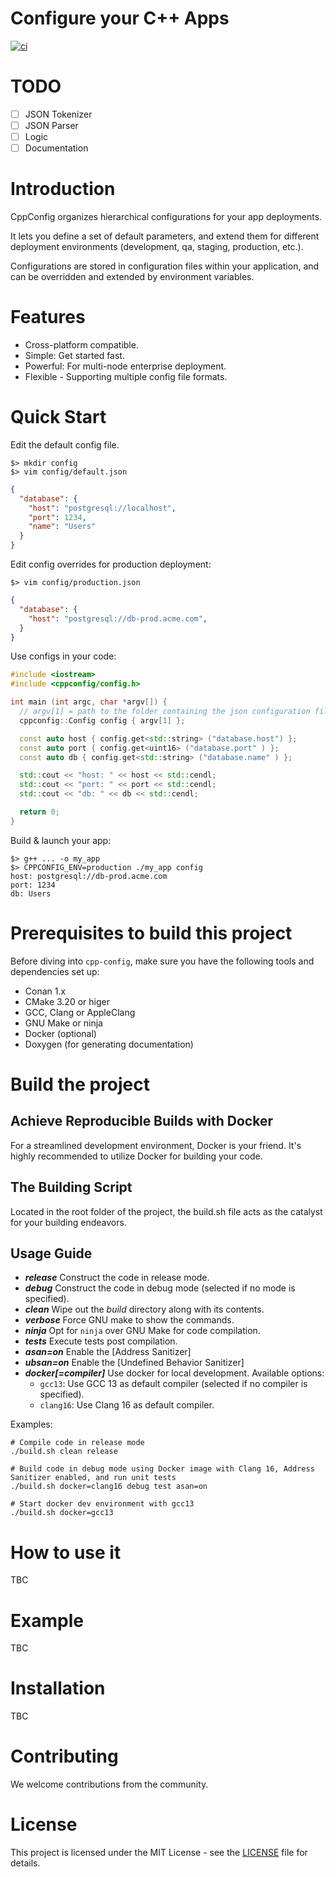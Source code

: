 Configure your C++ Apps
=======================

[![ci](https://github.com/c-carrasco/cppconfig/actions/workflows/main.yml/badge.svg)](https://github.com/c-carrasco/cppconfig/actions/workflows/main.yml)

# TODO

- [ ] JSON Tokenizer
- [ ] JSON Parser
- [ ] Logic
- [ ] Documentation

# Introduction

CppConfig organizes hierarchical configurations for your app deployments.

It lets you define a set of default parameters, and extend them for different deployment environments (development, qa, staging, production, etc.).

Configurations are stored in configuration files within your application, and can be overridden and extended by environment variables.

# Features

- Cross-platform compatible.
- Simple: Get started fast.
- Powerful: For multi-node enterprise deployment.
- Flexible - Supporting multiple config file formats.

# Quick Start

Edit the default config file.

```SHELL
$> mkdir config
$> vim config/default.json
```

```JSON
{
  "database": {
    "host": "postgresql://localhost",
    "port": 1234,
    "name": "Users"
  }
}
```

Edit config overrides for production deployment:

```SHELL
$> vim config/production.json
```

```JSON
{
  "database": {
    "host": "postgresql://db-prod.acme.com",
  }
}
```

Use configs in your code:

```CPP
#include <iostream>
#include <cppconfig/config.h>

int main (int argc, char *argv[]) {
  // argv[1] = path to the folder containing the json configuration files.
  cppconfig::Config config { argv[1] };

  const auto host { config.get<std::string> ("database.host") };
  const auto port { config.get<uint16> ("database.port" ) };
  const auto db { config.get<std::string> ("database.name" ) };

  std::cout << "host: " << host << std::cendl;
  std::cout << "port: " << port << std::cendl;
  std::cout << "db: " << db << std::cendl;

  return 0;
}
```

Build & launch your app:

```SHELL
$> g++ ... -o my_app
$> CPPCONFIG_ENV=production ./my_app config
host: postgresql://db-prod.acme.com
port: 1234
db: Users
```

# Prerequisites to build this project

Before diving into `cpp-config`, make sure you have the following tools and dependencies set up:

- Conan 1.x
- CMake 3.20 or higer
- GCC, Clang or AppleClang
- GNU Make or ninja
- Docker (optional)
- Doxygen (for generating documentation)

# Build the project

## Achieve Reproducible Builds with Docker

For a streamlined development environment, Docker is your friend. It's highly recommended to utilize Docker for building your code.

## The Building Script

Located in the root folder of the project, the build.sh file acts as the catalyst for your building endeavors.

**Usage Guide**
---------------
* **_release_**
Construct the code in release mode.
* **_debug_**
Construct the code in debug mode (selected if no mode is specified).
* **_clean_**
Wipe out the _build_ directory along with its contents.
* **_verbose_**
Force GNU make to show the commands.
* **_ninja_**
Opt for `ninja` over GNU Make for code compilation.
* **_tests_**
Execute tests post compilation.
* **_asan=on_**
Enable the [Address Sanitizer]
* **_ubsan=on_**
Enable the [Undefined Behavior Sanitizer]
* **_docker[=compiler]_**
Use docker for local development.
  Available options:
    - `gcc13`: Use GCC 13 as default compiler (selected if no compiler is specified).
    - `clang16`: Use Clang 16 as default compiler.

Examples:

```
# Compile code in release mode
./build.sh clean release

# Build code in debug mode using Docker image with Clang 16, Address Sanitizer enabled, and run unit tests
./build.sh docker=clang16 debug test asan=on

# Start docker dev environment with gcc13
./build.sh docker=gcc13
```

# How to use it

TBC

# Example

TBC

# Installation

TBC

# Contributing
We welcome contributions from the community.

# License
This project is licensed under the MIT License - see the [LICENSE](./LICENSE) file for details.